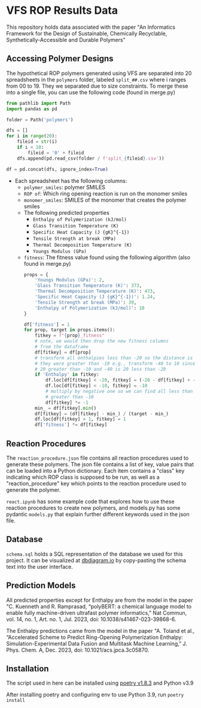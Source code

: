 # VFS ROP Results Data

This repository holds data associated with the paper "An Informatics Framework for the Design of Sustainable, Chemically Recyclable, Synthetically-Accessible and Durable Polymers"

## Accessing Polymer Designs
The hypothetical ROP polymers generated using VFS are separated into 20 spreadsheets in the `polymers` folder, labeled `split_##.csv` where i ranges from 00 to 19. They we separated due to size constraints. To merge these into a single file, you can use the following code (found in merge.py)
```Python
from pathlib import Path
import pandas as pd

folder = Path('polymers')

dfs = []
for i in range(20):
    fileid = str(i)
    if i < 10:
        fileid = '0' + fileid
    dfs.append(pd.read_csv(folder / f'split_{fileid}.csv'))

df = pd.concat(dfs, ignore_index=True)
```

- Each spreadsheet has the following columns:
    - `polymer_smiles`: polymer SMILES
    - `ROP of`: Which ring opening reaction is run on the monomer smiles
    - `monomer_smiles`: SMILES of the monomer that creates the polymer smiles
    - The following predicted properties
        - `Enthalpy of Polymerization (kJ/mol)`
        - `Glass Transition Temperature (K)`
        - `Specific Heat Capacity (J {gK}^{-1})`
        - `Tensile Strength at break (MPa)`
        - `Thermal Decomposition Temperature (K)`
        - `Youngs Modulus (GPa)`
    - `fitness`: The fitness value found using the following algorithm (also found in merge.py)
        ```Python
        props = {
            'Youngs Modulus (GPa)': 2,
            'Glass Transition Temperature (K)': 373,
            'Thermal Decomposition Temperature (K)': 473,
            'Specific Heat Capacity (J {gK}^{-1})': 1.24,
            'Tensile Strength at break (MPa)': 39,
            'Enthalpy of Polymerization (kJ/mol)': 10
        }

        df['fitness'] = 1
        for prop, target in props.items():
            fitkey = f"{prop}_fitness"
            # note, we would then drop the new fitness columns 
            # from the dataframe
            df[fitkey] = df[prop]
            # transform all enthalpies less than -20 so the distance is the same as if 
            # they were greater than -10 e.g., transform -40 to 10 since 10 is 
            # 20 greater than -10 and -40 is 20 less than -20
            if 'Enthalpy' in fitkey:
                df.loc[df[fitkey] < -20, fitkey] = (-20 - df[fitkey] + -10)
                df.loc[df[fitkey] < -10, fitkey] = -10
                # multiply by negative one so we can find all less than 10 instead of
                # greater than -10
                df[fitkey] *= -1
            min_ = df[fitkey].min()
            df[fitkey] = (df[fitkey] - min_) / (target - min_)
            df.loc[df[fitkey] > 1, fitkey] = 1
            df['fitness'] *= df[fitkey]
        ```

## Reaction Procedures
The `reaction_procedure.json` file contains all reaction procedures used to generate these polymers. The json file contains a list of key, value pairs that can be loaded into a Python dictionary. Each item contains a "class" key indicating which ROP class is supposed to be run, as well as a "reaction_procedure" key which points to the reaction procedure used to generate the polymer.

`react.ipynb` has some example code that explores how to use these reaction procedures to create new polymers, and models.py has some pydantic `models.py` that explain further different keywords used in the json file.


## Database
`schema.sql` holds a SQL representation of the database we used for this project. It can be visualized at [dbdiagram.io](https://dbdiagram.io/) by copy-pasting the schema text into the user interface.

## Prediction Models
All predicted properties except for Enthalpy are from the model in the paper "C. Kuenneth and R. Ramprasad, “polyBERT: a chemical language model to enable fully machine-driven ultrafast polymer informatics,” Nat Commun, vol. 14, no. 1, Art. no. 1, Jul. 2023, doi: 10.1038/s41467-023-39868-6.

The Enthalpy predictions came from the model in the paper "A. Toland et al., “Accelerated Scheme to Predict Ring-Opening Polymerization Enthalpy: Simulation-Experimental Data Fusion and Multitask Machine Learning,” J. Phys. Chem. A, Dec. 2023, doi: 10.1021/acs.jpca.3c05870.

## Installation
The script used in here can be installed using [poetry v1.8.3](https://python-poetry.org/) and Python v3.9

After installing poetry and configuring env to use Python 3.9, run `poetry install`
